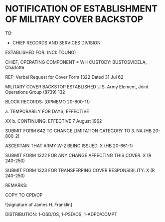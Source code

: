 # NOTIFICATION OF ESTABLISHMENT OF MILITARY COVER BACKSTOP

TO:
* CHIEF RECORDS AND SERVICES DIVISION

ESTABLISHED FOR:
(NCI: TOUNG)

CHIEF, OPERATING COMPONENT * WH
CUSTODY:
BUSTOSVIDELA, Charlotte

REF: Verbal Request for Cover Form 1322 Dated 31 Jul 62

MILITARY COVER BACKSTOP ESTABLISHED
U.S. Army Element, Joint Operations Group (8739) 132

BLOCK RECORDS:
(OPMEMO 20-800-11)

a. TEMPORARILY FOR DAYS, EFFECTIVE

XX b. CONTINUING, EFFECTIVE 7 August 1962

SUBMIT FORM 642 TO CHANGE LIMITATION CATEGORY TO 3.
NA (HB 20-800-2)

ASCERTAIN THAT ARMY W-2 BEING ISSUED.
X (HB 20-661-1)

SUBMIT FORM 1322 FOR ANY CHANGE AFFECTING THIS COVER.
X (R 240-250)

SUBMIT FORM 1323 FOR TRANSFERRING COVER RESPONSIBILITY.
X (R 240-250)

REMARKS:

COPY TO CPD/OP

![signature of James H. Franklin]

DISTRIBUTION: 1-OSD/OS, 1-PSD/OS, 1-ADPD/COMPT
